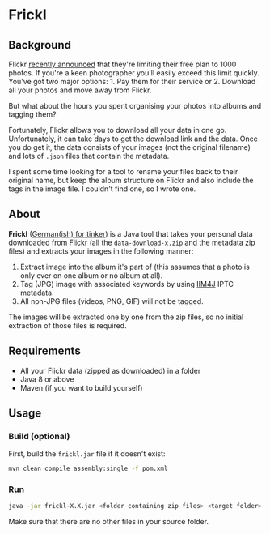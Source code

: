 # Frickl

## Background
Flickr [recently announced](https://www.theverge.com/2018/11/1/18051950/flickr-1000-photo-limit-free-accounts-changes-pro-subscription-smugmug) that they're limiting their free plan to 1000 photos. If you're a keen photographer you'll easily exceed this limit quickly. You've got two major options: 1. Pay them for their service or 2. Download all your photos and move away from Flickr.

But what about the hours you spent organising your photos into albums and tagging them?

Fortunately, Flickr allows you to download all your data in one go. Unfortunately, it can take days to get the download link and the data. Once you do get it, the data consists of your images (not the original filename) and lots of `.json` files that contain the metadata.

I spent some time looking for a tool to rename your files back to their original name, but keep the album structure on Flickr and also include the tags in the image file. I couldn't find one, so I wrote one.

## About
**Frickl** ([German(ish) for tinker](https://en.wiktionary.org/wiki/frickeln)) is a Java tool that takes your personal data downloaded from Flickr (all the `data-download-x.zip` and the metadata zip files) and extracts your images in the following manner:

1. Extract image into the album it's part of (this assumes that a photo is only ever on one album or no album at all).
2. Tag (JPG) image with associated keywords by using [IIM4J](https://github.com/vnesek/nmote-iim4j) IPTC metadata.
3. All non-JPG files (videos, PNG, GIF) will not be tagged.

The images will be extracted one by one from the zip files, so no initial extraction of those files is required.

## Requirements

- All your Flickr data (zipped as downloaded) in a folder
- Java 8 or above
- Maven (if you want to build yourself)

## Usage
### Build (optional)
First, build the `frickl.jar` file if it doesn't exist:

```bash
mvn clean compile assembly:single -f pom.xml
```

### Run
```bash
java -jar frickl-X.X.jar <folder containing zip files> <target folder>
```

Make sure that there are no other files in your source folder.
